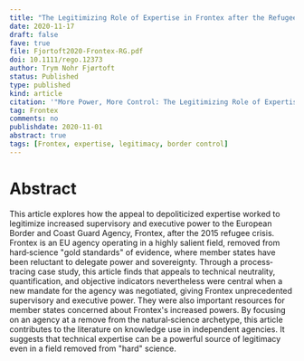 ```yaml
---
title: "The Legitimizing Role of Expertise in Frontex after the Refugee Crisis"
date: 2020-11-17
draft: false
fave: true
file: Fjortoft2020-Frontex-RG.pdf
doi: 10.1111/rego.12373
author: Trym Nohr Fjørtoft
status: Published
type: published
kind: article
citation: '"More Power, More Control: The Legitimizing Role of Expertise in Frontex after the Refugee Crisis." <em>Regulation & Governance</em>. '
tag: Frontex
comments: no
publishdate: 2020-11-01
abstract: true
tags: [Frontex, expertise, legitimacy, border control]
---
```


# Abstract

This article explores how the appeal to depoliticized expertise worked to legitimize increased supervisory and executive power to the European Border and Coast Guard Agency, Frontex, after the 2015 refugee crisis. Frontex is an EU agency operating in a highly salient field, removed from hard‐science "gold standards" of evidence, where member states have been reluctant to delegate power and sovereignty. Through a process‐tracing case study, this article finds that appeals to technical neutrality, quantification, and objective indicators nevertheless were central when a new mandate for the agency was negotiated, giving Frontex unprecedented supervisory and executive power. They were also important resources for member states concerned about Frontex's increased powers. By focusing on an agency at a remove from the natural‐science archetype, this article contributes to the literature on knowledge use in independent agencies. It suggests that technical expertise can be a powerful source of legitimacy even in a field removed from "hard" science.
